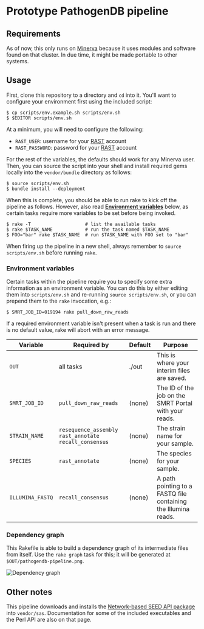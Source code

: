 # Prototype PathogenDB pipeline

## Requirements

As of now, this only runs on [Minerva](http://hpc.mssm.edu) because it uses modules and software found on that cluster.  In due time, it might be made portable to other systems.

## Usage

First, clone this repository to a directory and `cd` into it.  You'll want to configure your environment first using the included script:

    $ cp scripts/env.example.sh scripts/env.sh
    $ $EDITOR scripts/env.sh    

At a minimum, you will need to configure the following:

- `RAST_USER`: username for your [RAST][rast] account
- `RAST_PASSWORD`: password for your [RAST][rast] account

[rast]: http://rast.nmpdr.org/

For the rest of the variables, the defaults should work for any Minerva user.  Then, you can source the script into your shell and install required gems locally into the `vendor/bundle` directory as follows:

    $ source scripts/env.sh
    $ bundle install --deployment

When this is complete, you should be able to run rake to kick off the pipeline as follows. However, also read **[Environment variables](#environment-variables)** below, as certain tasks require more variables to be set before being invoked.

    $ rake -T                    # list the available tasks
    $ rake $TASK_NAME            # run the task named $TASK_NAME
    $ FOO="bar" rake $TASK_NAME  # run $TASK_NAME with FOO set to "bar"

When firing up the pipeline in a new shell, always remember to `source scripts/env.sh` before running `rake`.

### Environment variables

Certain tasks within the pipeline require you to specify some extra information as an environment variable.  You can do this by either editing them into `scripts/env.sh` and re-running `source scripts/env.sh`, or you can prepend them to the `rake` invocation, e.g.:

    $ SMRT_JOB_ID=019194 rake pull_down_raw_reads

If a required environment variable isn't present when a task is run and there is no default value, rake will abort with an error message.

Variable             | Required by                           | Default | Purpose
---------------------|---------------------------------------|---------|-----------------------------------
`OUT`                | all tasks                             | ./out   | This is where your interim files are saved.
`SMRT_JOB_ID`        | `pull_down_raw_reads`                 | (none)  | The ID of the job on the SMRT Portal with your reads.
`STRAIN_NAME`        | `resequence_assembly` `rast_annotate` `recall_consensus` | (none)  | The strain name for your sample.
`SPECIES`            | `rast_annotate`                       | (none)  | The species for your sample.
`ILLUMINA_FASTQ`     | `recall_consensus`                    | (none)  | A path pointing to a FASTQ file containing the Illumina reads.


### Dependency graph

This Rakefile is able to build a dependency graph of its intermediate files from itself.  Use the `rake graph` task for this; it will be generated at `$OUT/pathogendb-pipeline.png`.

![Dependency graph](https://pakt01.u.hpc.mssm.edu/pathogendb-pipeline.png)

## Other notes

This pipeline downloads and installs the [Network-based SEED API package](http://blog.theseed.org/servers/installation/distribution-of-the-seed-server-packages.html) into `vendor/sas`.  Documentation for some of the included executables and the Perl API are also on that page.
